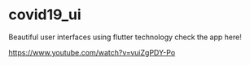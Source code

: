 # covid19_ui

Beautiful user interfaces using flutter technology
check the app here!

https://www.youtube.com/watch?v=vuiZgPDY-Po